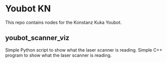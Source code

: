 # Youbot KN

This repo contains nodes for the Konstanz Kuka Youbot.

## youbot_scanner_viz

Simple Python script to show what the laser scanner is reading.
Simple C++ program to show what the laser scanner is reading.
